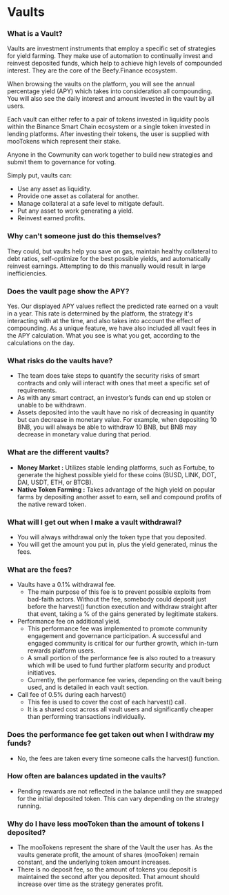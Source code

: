 # Vaults

### What is a Vault?

Vaults are investment instruments that employ a specific set of strategies for yield farming. They make use of automation to continually invest and reinvest deposited funds, which help to achieve high levels of compounded interest. They are the core of the Beefy.Finance ecosystem.

When browsing the vaults on the platform, you will see the annual percentage yield \(APY\) which takes into consideration all compounding. You will also see the daily interest and amount invested in the vault by all users. 

Each vault can either refer to a pair of tokens invested in liquidity pools within the Binance Smart Chain ecosystem or a single token invested in lending platforms. After investing their tokens, the user is supplied with mooTokens which represent their stake.

Anyone in the Cowmunity can work together to build new strategies and submit them to governance for voting.

Simply put, vaults can:

* Use any asset as liquidity.
* Provide one asset as collateral for another.
* Manage collateral at a safe level to mitigate default.
* Put any asset to work generating a yield.
* Reinvest earned profits.

### Why can't someone just do this themselves?

They could, but vaults help you save on gas, maintain healthy collateral to debt ratios, self-optimize for the best possible yields, and automatically reinvest earnings. Attempting to do this manually would result in large inefficiencies.

### Does the vault page show the APY?

Yes. Our displayed APY values reflect the predicted rate earned on a vault in a year. This rate is determined by the platform, the strategy it's interacting with at the time, and also takes into account the effect of compounding. As a unique feature, we have also included all vault fees in the APY calculation. What you see is what you get, according to the calculations on the day.

### What risks do the vaults have?

* The team does take steps to quantify the security risks of smart contracts and only will interact with ones that meet a specific set of requirements. 
* As with any smart contract, an investor’s funds can end up stolen or unable to be withdrawn. 
* Assets deposited into the vault have no risk of decreasing in quantity but can decrease in monetary value. For example, when depositing 10 BNB, you will always be able to withdraw 10 BNB, but BNB may decrease in monetary value during that period.

### **What are the different vaults?**

* **Money Market :** Utilizes stable lending platforms, such as Fortube, to generate the highest possible yield for these coins \(BUSD, LINK, DOT, DAI, USDT, ETH, or BTCB\). 
* **Native Token Farming :** Takes advantage of the high yield on popular farms by depositing another asset to earn, sell and compound profits of the native reward token.

### What will I get out when I make a vault withdrawal?

* You will always withdrawal only the token type that you deposited. 
* You will get the amount you put in, plus the yield generated,  minus the fees.

### What are the fees?

* Vaults have a 0.1% withdrawal fee.
  * The main purpose of this fee is to prevent possible exploits from bad-faith actors. Without the fee, somebody could deposit just before the harvest\(\) function execution and withdraw straight after that event, taking a % of the gains generated by legitimate stakers.
* Performance fee on additional yield.
  * This performance fee was implemented to promote community engagement and governance participation. A successful and engaged community is critical for our further growth, which in-turn rewards platform users. 
  * A small portion of the performance fee is also routed to a treasury which will be used to fund further platform security and product initiatives.
  * Currently, the performance fee varies, depending on the vault being used, and is detailed in each vault section.
* Call fee of 0.5% during each harvest\(\)
  * This fee is used to cover the cost of each harvest\(\) call.
  * It is a shared cost across all vault users and significantly cheaper than performing transactions individually.

### **Does the performance fee get taken out when I withdraw my funds?**

* No,  the fees are taken every time someone calls the harvest\(\) function.

### **How often are balances updated in the vaults?**

* Pending rewards are not reflected in the balance until they are swapped for the initial deposited token. This can vary depending on the strategy running. 

### **Why do I have less mooToken than the amount of tokens I deposited?**

* The mooTokens represent the share of the Vault the user has. As the vaults generate profit, the amount of shares \(mooToken\) remain constant, and the underlying token amount increases. 
* There is no deposit fee, so the amount of tokens you deposit is maintained the second after you deposited. That amount should increase over time as the strategy generates profit.

